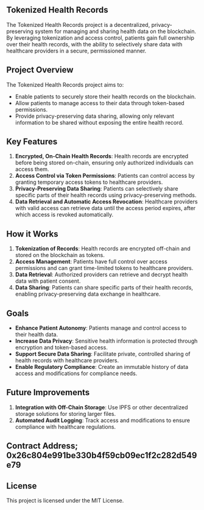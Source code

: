 ## Tokenized Health Records

The Tokenized Health Records project is a decentralized, privacy-preserving system for managing and sharing health data on the blockchain. By leveraging tokenization and access control, patients gain full ownership over their health records, with the ability to selectively share data with healthcare providers in a secure, permissioned manner.

## Project Overview

The Tokenized Health Records project aims to:
- Enable patients to securely store their health records on the blockchain.
- Allow patients to manage access to their data through token-based permissions.
- Provide privacy-preserving data sharing, allowing only relevant information to be shared without exposing the entire health record.

## Key Features
1. **Encrypted, On-Chain Health Records**: Health records are encrypted before being stored on-chain, ensuring only authorized individuals can access them.
2. **Access Control via Token Permissions**: Patients can control access by granting temporary access tokens to healthcare providers.
3. **Privacy-Preserving Data Sharing**: Patients can selectively share specific parts of their health records using privacy-preserving methods.
4. **Data Retrieval and Automatic Access Revocation**: Healthcare providers with valid access can retrieve data until the access period expires, after which access is revoked automatically.

## How it Works

1. **Tokenization of Records**: Health records are encrypted off-chain and stored on the blockchain as tokens.
2. **Access Management**: Patients have full control over access permissions and can grant time-limited tokens to healthcare providers.
3. **Data Retrieval**: Authorized providers can retrieve and decrypt health data with patient consent.
4. **Data Sharing**: Patients can share specific parts of their health records, enabling privacy-preserving data exchange in healthcare.

## Goals

- **Enhance Patient Autonomy**: Patients manage and control access to their health data.
- **Increase Data Privacy**: Sensitive health information is protected through encryption and token-based access.
- **Support Secure Data Sharing**: Facilitate private, controlled sharing of health records with healthcare providers.
- **Enable Regulatory Compliance**: Create an immutable history of data access and modifications for compliance needs.

## Future Improvements

1. **Integration with Off-Chain Storage**: Use IPFS or other decentralized storage solutions for storing larger files.
2. **Automated Audit Logging**: Track access and modifications to ensure compliance with healthcare regulations.

## Contract Address; 0x26c804e991be330b4f59cb09ec1f2c282d549e79

## License

This project is licensed under the MIT License.
